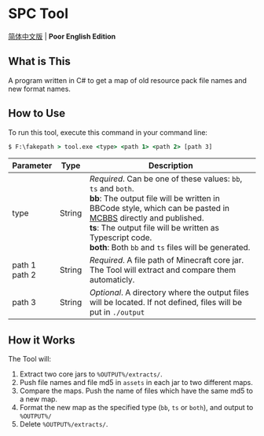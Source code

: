 # SPC Tool

[简体中文版](./README-zh.md) | **Poor English Edition**

## What is This

A program written in C# to get a map of old resource pack file names and new format names.

## How to Use

To run this tool, execute this command in your command line:

```cmd
$ F:\fakepath > tool.exe <type> <path 1> <path 2> [path 3]
```

<!-- Awful table -->

| Parameter          | Type   | Description                                                                                                                                                                                                                                                                                                                           |
| ------------------ | ------ | ------------------------------------------------------------------------------------------------------------------------------------------------------------------------------------------------------------------------------------------------------------------------------------------------------------------------------------- |
| type               | String | _Required_. Can be one of these values: `bb`, `ts` and `both`. <br> **bb**: The output file will be written in BBCode style, which can be pasted in [MCBBS](http://www.mcbbs.net) directly and published. <br> **ts**: The output file will be written as Typescript code. <br> **both**: Both `bb` and `ts` files will be generated. |
| path 1 <br> path 2 | String | _Required_. A file path of Minecraft core jar. The Tool will extract and compare them automaticly.                                                                                                                                                                                                                                    |
| path 3             | String | _Optional_. A directory where the output files will be located. If not defined, files will be put in `./output`                                                                                                                                                                                                                       |

## How it Works

The Tool will:

1.  Extract two core jars to `%OUTPUT%/extracts/`.
1.  Push file names and file md5 in `assets` in each jar to two different maps.
1.  Compare the maps. Push the name of files which have the same md5 to a new map.
1.  Format the new map as the specified type (`bb`, `ts` or `both`), and output to `%OUTPUT%/`
1.  Delete `%OUTPUT%/extracts/`.
